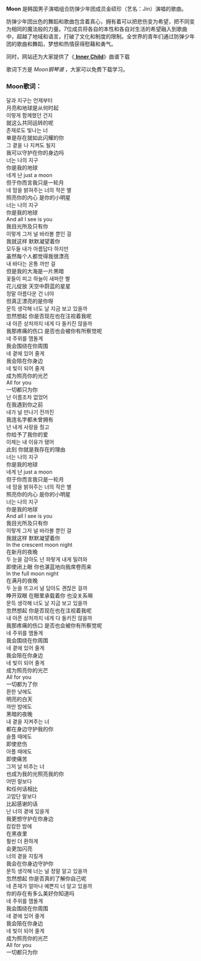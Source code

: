 

**Moon** 是韩国男子演唱组合防弹少年团成员金硕珍（艺名：Jin）演唱的歌曲。

防弹少年团出色的舞蹈和歌曲包含着真心，拥有着可以把悲伤变为希望，把不同变为相同的魔法般的力量。7位成员将各自的本性和各自对生活的希望融入到歌曲中，超越了地域和语言，打破了文化和制度的限制。全世界的青年们通过防弹少年团的歌曲和舞蹈，梦想和热情获得慰藉和勇气。

同时，网站还为大家提供了《[ **Inner Child**](Music-11687-Inner-Child-防弹少年团.html "Inner
Child")》曲谱下载

歌词下方是 _Moon钢琴谱_ ，大家可以免费下载学习。

### Moon歌词：

달과 지구는 언제부터  
月亮和地球是从何时起  
이렇게 함께했던 건지  
就这么共同运转的呢  
존재로도 빛나는 너  
单是存在就如此闪耀的你  
그 곁을 나 지켜도 될지  
我可以守护在你的身边吗  
너는 나의 지구  
你是我的地球  
네게 난 just a moon  
但于你而言我只是一轮月  
네 맘을 밝혀주는 너의 작은 별  
照亮你的内心 是你的小明星  
너는 나의 지구  
你是我的地球  
And all I see is you  
我目光所及只有你  
이렇게 그저 널 바라볼 뿐인 걸  
我就这样 默默凝望着你  
모두들 내가 아름답다 하지만  
虽然每个人都觉得我很漂亮  
내 바다는 온통 까만 걸  
但是我的大海是一片黑暗  
꽃들이 피고 하늘이 새파란 별  
花儿绽放 天空中蔚蓝的星星  
정말 아름다운 건 너야  
但真正漂亮的是你呀  
문득 생각해 너도 날 지금 보고 있을까  
忽然想起 你是否现在也在注视着我呢  
내 아픈 상처까지 네게 다 들키진 않을까  
我那疼痛的伤口 是否也会被你有所察觉呢  
네 주위를 맴돌게  
我会围绕在你周围  
네 곁에 있어 줄게  
我会陪在你身边  
네 빛이 되어 줄게  
成为照亮你的光芒  
All for you  
一切都只为你  
난 이름조차 없었어  
在我遇到你之前  
내가 널 만나기 전까진  
我连名字都未曾拥有  
넌 내게 사랑을 줬고  
你给予了我你的爱  
이제는 내 이유가 됐어  
此刻 你就是我存在的理由  
너는 나의 지구  
你是我的地球  
네게 난 just a moon  
但于你而言我只是一轮月  
네 맘을 밝혀주는 너의 작은 별  
照亮你的内心 是你的小明星  
너는 나의 지구  
你是我的地球  
And all I see is you  
我目光所及只有你  
이렇게 그저 널 바라볼 뿐인 걸  
我就这样 默默凝望着你  
In the crescent moon night  
在新月的夜晚  
두 눈을 감아도 넌 파랗게 내게 밀려와  
即使闭上眼 你也湛蓝地向我席卷而来  
In the full moon night  
在满月的夜晚  
두 눈을 뜨고서 널 담아도 괜찮은 걸까  
睁开双眼 在眼里承载着你 也没关系嘛  
문득 생각해 너도 날 지금 보고 있을까  
忽然想起 你是否现在也在注视着我呢  
내 아픈 상처까지 네게 다 들키진 않을까  
我那疼痛的伤口 是否也会被你有所察觉呢  
네 주위를 맴돌게  
我会围绕在你周围  
네 곁에 있어 줄게  
我会陪在你身边  
네 빛이 되어 줄게  
成为照亮你的光芒  
All for you  
一切都为了你  
환한 낮에도  
明亮的白天  
까만 밤에도  
黑暗的夜晚  
내 곁을 지켜주는 너  
都在身边守护我的你  
슬플 때에도  
即使悲伤  
아플 때에도  
即使痛苦  
그저 날 비추는 너  
也成为我的光照亮我的你  
어떤 말보다  
和任何话相比  
고맙단 말보다  
比起感谢的话  
난 너의 곁에 있을게  
我更想守护在你身边  
캄캄한 밤에  
在黑夜里  
훨씬 더 환하게  
会更加闪亮  
너의 곁을 지킬게  
我会在你身边守护你  
문득 생각해 너는 널 정말 알고 있을까  
忽然想起 你是否真的了解你自己呢  
네 존재가 얼마나 예쁜지 너 알고 있을까  
你的存在有多么美好你知道吗  
네 주위를 맴돌게  
我会围绕在你周围  
네 곁에 있어 줄게  
我会陪在你身边  
네 빛이 되어 줄게  
成为照亮你的光芒  
All for you  
一切都只为你


